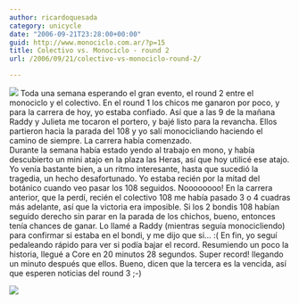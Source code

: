 ```yaml
---
author: ricardoquesada
category: unicycle
date: "2006-09-21T23:28:00+00:00"
guid: http://www.monociclo.com.ar/?p=15
title: Colectivo vs. Monociclo - round 2
url: /2006/09/21/colectivo-vs-monociclo-round-2/

---
```

[![](http://photos1.blogger.com/blogger2/5806/4075/200/21-09-06_0922.jpg)](http://photos1.blogger.com/blogger2/5806/4075/1600/21-09-06_0922.jpg) Toda una semana esperando el gran evento, el round 2 entre el monociclo y el colectivo. En el round 1 los chicos me ganaron por poco, y para la carrera de hoy, yo estaba confiado. Así que a las 9 de la mañana Raddy y Julieta me tocaron el portero, y bajé listo para la revancha. Ellos partieron hacia la parada del 108 y yo salí monocicliando haciendo el camino de siempre. La carrera había comenzado.  
Durante la semana había estado yendo al trabajo en mono, y había descubierto un mini atajo en la plaza las Heras, así que hoy utilicé ese atajo. Yo venía bastante bien, a un ritmo interesante, hasta que sucedió la tragedia, un hecho desafortunado. Yo estaba recién por la mitad del botánico cuando veo pasar los 108 seguidos. Noooooooo! En la carrera anterior, que la perdí, recién el colectivo 108 me había pasado 3 o 4 cuadras más adelante, así que la victoria era imposible. Si los 2 bondis 108 habían seguido derecho sin parar en la parada de los chichos, bueno, entonces tenía chances de ganar. Lo llamé a Raddy (mientras seguía monocicliendo) para confirmar si estaba en el bondi, y me dijo que si... :( En fin, yo seguí pedaleando rápido para ver si podía bajar el record. Resumiendo un poco la historia, llegué a Core en 20 minutos 28 segundos. Super record! llegando un minuto después que ellos. Bueno, dicen que la tercera es la vencida, así que esperen noticias del round 3 ;-)  


[![](http://photos1.blogger.com/blogger2/5806/4075/200/de%20casa%20a%20core-3.png)](http://photos1.blogger.com/blogger2/5806/4075/1600/de%20casa%20a%20core-3.png)  
